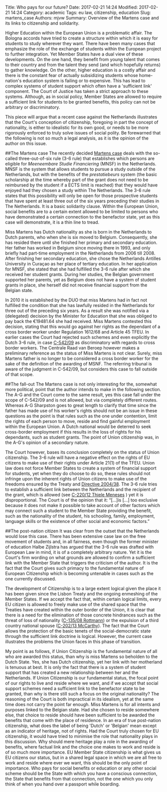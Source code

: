 Title: Who pays for our future?
Date: 2017-02-21 14:24
Modified: 2017-02-21 14:24
Category: academic
Tags: eu law, citizenship, education
Slug: martens_case
Authors: mjvw
Summary: Overview of the Martens case and its links to citizenship and solidarity.

Higher Education within the European Union is a problematic affair. The Bologna accords have tried to create a structure within which it is easy for students to study wherever they want. There have been many cases that emphasize the role of the exchange of students within the European project to further integration. Yet Member States have a dual view of these developments. On the one hand, they benefit from young talent that comes to their country and from the talent they send (and which hopefully returns) to gather knowledge. On the other, higher education is a costly affair and there is the constant fear of actually subsidizing students whose home-nation's education system is failing or to expensive. This has lead to complex systems of student support which often have a 'sufficient link' component. The Court of Justice has taken a strict approach to these systems. Although, as in social policy, Member States are allowed to require a sufficient link for students to be granted benefits, this policy can not be arbitrary or discriminatory. 

This piece will argue that a recent case against the Netherlands illustrates that the Court's conception of citizenship, foregoing in part the concept of nationality, is either to idealistic for its own good, or needs to be more rigorously enforced to truly solve issues of social polity.  Be forewarned that the following is not so much a legal analysis, as it is the opinion of the author on this issue.

##The Martens case
The recently decided [Martens case](http://curia.europa.eu/juris/liste.jsf?num=C-359/13 "Martens case") deals with the so-called three-out-of-six rule (3-6 rule) that establishes which persons are eligible for _Meeneembare Studie Financiering_ (MNSF) in the Netherlands. MNSF is the system that allows students to pursue a study outside of the Netherlands, but with the benefits of the _prestatiebeurs_ system (the basic scholarship at the time whereby part of the grant does not need to be reimbursed by the student if a ECTS limit is reached) that they would have enjoyed had they chosen a study within The Netherlands. The 3-6 rule states that this possibility will only be open for those prospective students that have spent at least three out of the six years preceding their studies in The Netherlands. It is a basic solidarity clause. Within the European Union, social benefits are to a certain extent allowed to be limited to persons who have demonstrated a certain connection to the benefactor state, yet as this case will demonstrate, it is a thin line to tread.

Miss Martens has Dutch nationality as she is born in the Netherlands to Dutch parents, who when she is six moved to Belgium. Consequently, she has resided there until she finished her primary and secondary education. Her father has worked in Belgium since moving there in 1993, and only briefly had part-time employment in the Netherlands from 2006 till 2008. After finishing her secondary education, she chose the Netherlands Antilles University in Curaçao as her place of tertiary education. In her application for MNSF, she stated that she had fulfilled the 3-6 rule after which she received her student grants. During her studies, the Belgian government supported her parents, yet as Belgium does not have a system of student grants in place, she herself did not receive financial support from the Belgian state.

In 2010 it is established by the DUO that miss Martens had in fact not fulfilled the condition that she has lawfully resided in the Netherlands for three out of the preceding six years. As a result she was notified via a (delegated) decision by the Minister for Education that she was obliged to pay back the €19481.64 she had received. Miss Martens contested this decision, stating that this would go against her rights as the dependant of a cross border worker under Regulation 1612/68 and Article 45 TFEU. In earlier cases the Court had rejected such schemes and even explicitly the Dutch 3-6 rule, in case [C-542/09](http://curia.europa.eu/juris/liste.jsf?num=C-542/09 "Commission v. Netherlands") as discriminatory with regards to cross border workers. The Centrale Raad van Beroep however makes a preliminary reference as the status of Miss Martens is not clear. Surely, miss Martens father is no longer to be considered a cross border worker for the sake of the definition of the awarding of MSNF. The referring tribunal is aware of the judgment in C-542/09, but considers this case to fall outside of that scope. 

##The fall-out
The Martens case is not only interesting for the, somewhat more political, point that the author intends to make in the following section. The A-G and the Court come to the same result, yes this case fall under the scope of C-542/09 and is not allowed, but via completely different routes. Whereas A-G Sharpston goes to great length to clarify that time since the father has made use of his worker's rights should not be an issue in these questions as the point is that rules such as the one under contention, limit the rights of each person to move, reside and find gainful employment within the European Union. A Dutch national would be deterred to seek cross-border employment if this results in the loss of rights for his dependants, such as student grants. The point of Union citizenship was, in the A-G's opinion of a secondary nature.

The Court however, bases its conclusion completely on the status of Union citizenship. The 3-6 rule will have a negative effect on the rights of EU citizens to make use of their rights under Article 21(1) of the TFEU. Union law does not force Member States to create a system of financial support for students, yet when they do choose to do so, these rules should not infringe upon the inherent rights of Union citizens to make use of the freedoms ensured by the Treaty and [Directive 2004/38](http://eur-lex.europa.eu/legal-content/EN/TXT/?uri=CELEX:32004L0038 "Citizenship Directive"). The 3-6 rule tries to establish a sufficient link between the Netherlands and the recipient of the grant, which is allowed (see [C-220/12 Thiele Meneses](http://curia.europa.eu/juris/liste.jsf?num=C-220/12 "Thiele Meneses") ) yet it is disproportional. The Court is of the opinion that it: “[...]is [...] too exclusive because it does not make it possible to take account of other factors which may connect such a student to the Member State providing the benefit, such as the nationality of the student, his schooling, family, employment, language skills or the existence of other social and economic factors.”

##The post-nation citizen
It was clear from the outset that the Netherlands would lose this case. There has been extensive case law on the free movement of students and, in all fairness, even though the former minister of education Halbe Zijlstra has argued that the 3-6 rule was drafted with European Law in mind, it is of a completely arbitrary nature. Yet it is the Court's firm wording on what grounds are allowed to confirm a sufficient link with the Member State that triggers the criticism of the author. It is the fact that the Court gives such primacy to the fundamental nature of European Citizenship which is becoming untenable in cases such as the one currently discussed. 

The development of Citizenship is to a large extent logical given the place it has been given since the Lisbon Treaty and the ongoing enmeshing of the Member States. If we accept the fact that, within certain logical limits, every EU citizen is allowed to freely make use of the shared space that the Treaties have created within the outer border of the Union, it is clear that there is a need for the elimination of those concrete hindrances such as the threat of loss of nationality ([C-135/08 Rottmann](http://curia.europa.eu/juris/liste.jsf?num=C-135/08 "Rottmann")) or the expulsion of a third country national spouse ([C-202/13 McCarthy](http://curia.europa.eu/juris/liste.jsf?num=C-202/13 "McCarthy")). The fact that the Court allows the protection of the basic tenets of the social-democratic state through the sufficient link doctrine is logical. However, the current case illustrates the problems the Union faces in this phase of transition.

My point is as follows, if Union Citizenship is the fundamental nature of all who are awarded this status, than why is miss Martens so beholden to the Dutch State. Yes, she has Dutch citizenship, yet her link with her motherland is tenuous at best. It is only the fact that there is a system of student support that has created a new relationship between her and the Netherlands. If Union Citizenship is our fundamental status, the focal point of our rights to live and reside where we want, and if we accept that social support schemes need a sufficient link to the benefactor state to be granted, than why is there still such a focus on the original nationality? The reasoning of the Court is both impractical in its idealism, yet at the same time does not carry the point far enough. Miss Martens is for all intents and purposes linked to the Belgian state. Had she chosen to reside somewhere else, that choice to reside should have been sufficient to be awarded the benefits that come with the place of residence. In an era of true post-nation citizenship, what does the label of being 'Dutch' or 'Belgian' mean except as an indicator of heritage, not of rights. Had the Court truly chosen for EU citizenship, it would have tried to minimise the role that nationality plays in this discussion. Why should mere heritage play a role in the awarding of benefits, where factual link and the choice one makes to work and reside is of so much more importance. EU Member State citizenship is what gives us EU citizens our status, but in a shared legal space in which we are all free to work and reside where ever we want, this should be the only point of importance. Who pays for social benefits or education or any other social scheme should be the State with which you have a conscious connection, the State that benefits from that connection, not the one which you only think of when you hand over a passport while boarding.